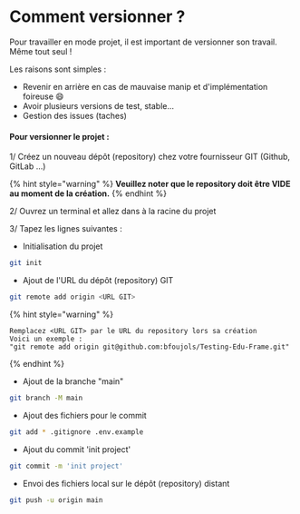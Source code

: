 # Comment versionner ?

Pour travailler en mode projet, il est important de versionner son travail. Même tout seul !

Les raisons sont simples :&#x20;

* Revenir en arrière en cas de mauvaise manip et d'implémentation foireuse :smile:
* Avoir plusieurs versions de test, stable…
* Gestion des issues (taches)

#### Pour versionner le projet :&#x20;

1/ Créez un nouveau dépôt (repository) chez votre fournisseur GIT (Github, GitLab ...)

{% hint style="warning" %}
**Veuillez noter que le repository doit être VIDE au moment de la création.**
{% endhint %}

2/ Ouvrez un terminal et allez dans à la racine du projet

3/ Tapez les lignes suivantes :&#x20;

* Initialisation du projet&#x20;

```bash
git init
```

* Ajout de l'URL du dépôt (repository) GIT

```bash
git remote add origin <URL GIT>
```

{% hint style="warning" %}
```
Remplacez <URL GIT> par le URL du repository lors sa création
Voici un exemple :
"git remote add origin git@github.com:bfoujols/Testing-Edu-Frame.git"
```
{% endhint %}

* Ajout de la branche "main"

```bash
git branch -M main
```

* Ajout des fichiers pour le commit

```bash
git add * .gitignore .env.example
```

* Ajout du commit 'init project'

```bash
git commit -m 'init project'
```

* Envoi des fichiers local sur le dépôt (repository) distant&#x20;

```bash
git push -u origin main
```
